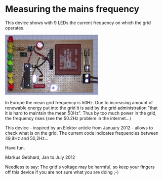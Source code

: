 # Measuring the mains frequency

This device shows with 9 LEDs the current frequency on which the grid
operates.

<img src="Netfrequency.jpg" alt="Netfrequency measurement device" width=300px>

In Europe the mean grid frequency is 50Hz. Due to increasing
amount of renewable energy put into the grid it is said by the grid
administration "that it is hard to maintain the mean 50Hz". Thus by
too much power in the grid, the frequency rises (see the 50.2Hz problem
in the internet...)

This device - inspired by an Elektor article from January 2012 - allows
to check what is on the grid.
The current code indicates frequencies between 49,8Hz and 50,2Hz...

Have fun.

Markus Gebhard, Jan to July 2012

Needless to say: The grid's voltage may be harmful, so keep your fingers
off this device if you are not sure what you are doing ;-)